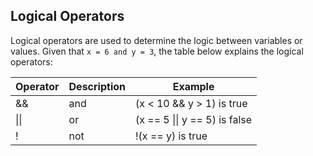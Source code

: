 ## Logical Operators

Logical operators are used to determine the logic between variables or values.
Given that `x = 6 and y = 3`, the table below explains the logical operators:

| **Operator** | **Description** | **Example**                   |
| ------------ | --------------- | ----------------------------- |
| &&           | and             | (x < 10 && y > 1) is true     |
| \|\|         | or              | (x == 5 \|\| y == 5) is false |
| !            | not             | !(x == y) is true             |
